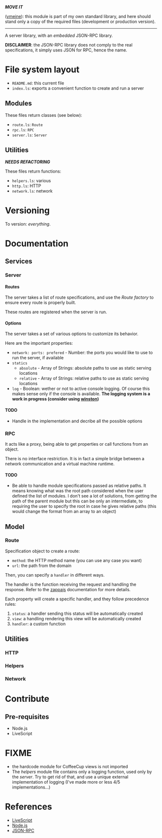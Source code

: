 ___MOVE IT___

([ymeine](https://github.com/ymeine)): this module is part of my own standard library, and here should stand only a copy of the required files (development or production version).

----

A server library, with an _embedded_ JSON-RPC library.

__DISCLAIMER__: the JSON-RPC library does not comply to the real specifications, it simply uses JSON for RPC, hence the name.

# File system layout

* `README.md`: this current file
* `index.ls`: exports a convenient function to create and run a server

## Modules

These files return classes (see below):

* `route.ls`: `Route`
* `rpc.ls`: `RPC`
* `server.ls`: `Server`

## Utilities

___NEEDS REFACTORING___

These files return functions:

* `helpers.ls`: various
* `http.ls`: HTTP
* `network.ls`: network

# Versioning

To version: _everything_.

# Documentation

## Services

### Server

#### Routes

The server takes a list of route specifications, and use the _Route factory_ to ensure every route is properly built.

These routes are registered when the server is run.

#### Options

The server takes a set of various options to customize its behavior.

Here are the important properties:

* `network: ports: prefered` - Number: the ports you would like to use to run the server, if available
* `statics`
	* `absolute` - Array of Strings: absolute paths to use as static serving locations
	* `relative` - Array of Strings: relative paths to use as static serving locations
* `log` - Boolean: wether or not to active console logging. Of course this makes sense only if the console is available. __The logging system is a work in progress (consider using [winston](https://github.com/flatiron/winston))__

#### TODO

* Handle in the implementation and decribe all the possible options

### RPC

It acts like a proxy, being able to get properties or call functions from an object.

There is no interface restriction. It is in fact a simple bridge between a network communication and a virtual machine runtime.

#### TODO

* Be able to handle module specifications passed as relative paths. It means knowing what was the root path considered when the user defined the list of modules. I don't see a lot of solutions, from getting the path of the parent module but this can be only an intermediate, to requiring the user to specify the root in case he gives relative paths (this would change the format from an array to an object)

## Model

### Route

Specification object to create a route:

* `method`: the HTTP method name (you can use any case you want)
* `url`: the path from the domain

Then, you can specify a `handler` in different ways.

The handler is the function receiving the request and handling the response. Refer to the [zappajs](http://zappajs.github.io/zappajs/) documentation for more details.

Each property will create a specific handler, and they follow precedence rules:

1. `status`: a handler sending this status will be automatically created
1. `view`: a  handling rendering this view will be automatically created
1. `handler`: a custom function

## Utilities

### HTTP

### Helpers

### Network

# Contribute

## Pre-requisites

* Node.js
* LiveScript

# FIXME

* the hardcode module for CoffeeCup views is not imported
* The _helpers_ module file contains only a logging function, used only by the _server_. Try to get rid of that, and use a unique external implementation of logging (I've made more or less 4/5 implementations...)

# References

* [LiveScript](http://livescript.net/)
* [Node.js](http://nodejs.org/)
* [JSON-RPC](http://en.wikipedia.org/wiki/JSON-RPC)
